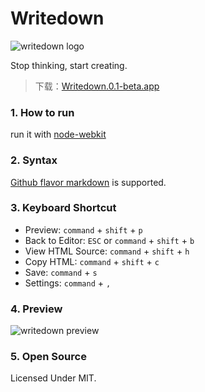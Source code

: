 # Writedown

![writedown logo](https://github.com/sofish/writedown/blob/master/src/img/mark.png)

Stop thinking, start creating.

> 下载：[Writedown.0.1-beta.app]()

### 1. How to run

run it with [node-webkit](https://github.com/rogerwang/node-webkit)

### 2. Syntax

[Github flavor markdown](http://github.github.com/github-flavored-markdown/) is supported.

### 3. Keyboard Shortcut

- Preview: `command` + `shift` + `p`
- Back to Editor: `ESC` or `command` + `shift` + `b`
- View HTML Source: `command` + `shift` + `h`
- Copy HTML: `command` + `shift` + `c`
- Save: `command` + `s`
- Settings: `command` + `,`

### 4. Preview

![writedown preview](http://dribbble.s3.amazonaws.com/users/9545/screenshots/1013357/_____2013-04-04___1.18.39.png)

### 5. Open Source

Licensed Under MIT.

